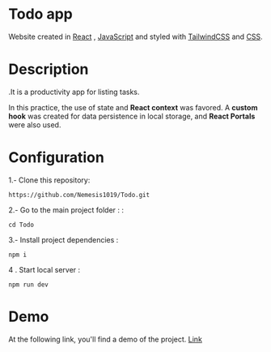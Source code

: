 
# Todo app

Website created in [React](https://es.react.dev/) , [JavaScript](https://developer.mozilla.org/es/docs/Web/JavaScript) and styled with [TailwindCSS](https://tailwindcss.com/) and [CSS](https://developer.mozilla.org/en-US/docs/Web/CSS). 


#  Description
.It is a productivity app for listing tasks.

In this practice, the use of state and **React context** was favored. A **custom hook** was created for data persistence in local storage, and **React Portals** were also used.


# Configuration

1.- Clone this repository:
 
	https://github.com/Nemesis1019/Todo.git

  
2.- Go to the main project folder : :

    cd Todo

3.- Install project dependencies :

    npm i
4 . Start local server :

    npm run dev

# Demo
At the following link, you'll find a demo of the project.
[Link](https://todo-indol-eta.vercel.app/)



